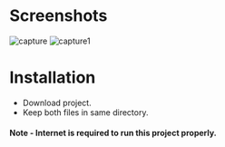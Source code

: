 <h1>Screenshots</h1>

![capture](https://cloud.githubusercontent.com/assets/23516674/25778329/4620405c-3318-11e7-93b4-5b80d2694f60.PNG)
![capture1](https://cloud.githubusercontent.com/assets/23516674/25778332/5fc27084-3318-11e7-93a8-8f50c314e2c3.PNG)


<h1>Installation</h1>

<ul>

<li>Download project.</li>
<li>Keep both files in same directory.</li>

</ul>

<h4>Note - Internet is required to run this project properly.</h4>
